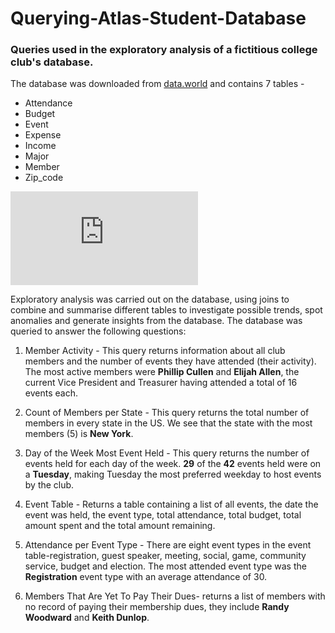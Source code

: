 # Querying-Atlas-Student-Database
### Queries used in the exploratory analysis of a fictitious college club's database.
The database was downloaded from [data.world](https://data.world/atlas-query/student-club) and contains 7 tables -
* Attendance
* Budget 
* Event 
* Expense
* Income
* Major
* Member
* Zip_code

![Database Schema](https://db-schema.blogspot.com/2020/04/student-club.html)

Exploratory analysis was carried out on the database, using joins to combine and summarise different tables to investigate possible trends, spot anomalies and generate insights from the database.
The database was queried to answer the following questions:


1. Member Activity - This query returns information about all club members and the number of events they have attended (their activity). 
The most active members were **Phillip Cullen** and **Elijah Allen**, the current Vice President and Treasurer having attended a total of 16 events each.

2. Count of Members per State - This query returns the total number of members in every state in the US. We see that the state with the most members (5) is **New York**.

3. Day of the Week Most Event Held - This query returns the number of events held for each day of the week. **29** of the **42** events held were on a **Tuesday**, making Tuesday the most preferred weekday to host events by the club.

4. Event Table - Returns a table containing a list of all events, the date the event was held, the event type, total attendance, total budget, total amount spent and the total amount remaining.

5. Attendance per Event Type - There are eight event types in the event table-registration, guest speaker, meeting, social, game, community service, budget and election. The most attended event type was the **Registration** event type with an average attendance of 30.

6. Members That Are Yet To Pay Their Dues- returns a list of members with no record of paying their membership dues, they include **Randy Woodward** and **Keith Dunlop**.
